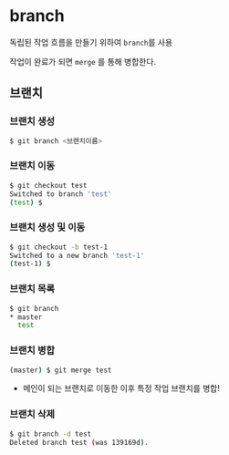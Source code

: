 # branch 

독립된 작업 흐름을 만들기 위하여 `branch`를 사용

작업이 완료가 되면 `merge` 를 통해 병합한다.

## 브랜치

### 브랜치 생성

```bash
$ git branch <브랜치이름>
```

### 브랜치 이동

```bash
$ git checkout test
Switched to branch 'test'
(test) $
```

### 브랜치 생성 및 이동

```bash
$ git checkout -b test-1
Switched to a new branch 'test-1'
(test-1) $
```

### 브랜치 목록

```bash
$ git branch
* master
  test
```

### 브랜치 병합

```bash
(master) $ git merge test 
```

* 메인이 되는 브랜치로 이동한 이후 특정 작업 브랜치를 병합!

### 브랜치 삭제

```bash
$ git branch -d test
Deleted branch test (was 139169d).
```